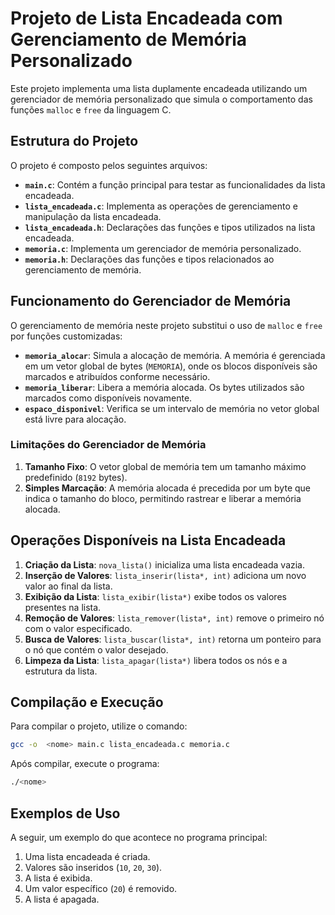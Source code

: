 
# Projeto de Lista Encadeada com Gerenciamento de Memória Personalizado

Este projeto implementa uma lista duplamente encadeada utilizando um gerenciador de memória personalizado que simula o comportamento das funções `malloc` e `free` da linguagem C. 

## Estrutura do Projeto

O projeto é composto pelos seguintes arquivos:

- **`main.c`**: Contém a função principal para testar as funcionalidades da lista encadeada.
- **`lista_encadeada.c`**: Implementa as operações de gerenciamento e manipulação da lista encadeada.
- **`lista_encadeada.h`**: Declarações das funções e tipos utilizados na lista encadeada.
- **`memoria.c`**: Implementa um gerenciador de memória personalizado.
- **`memoria.h`**: Declarações das funções e tipos relacionados ao gerenciamento de memória.

## Funcionamento do Gerenciador de Memória

O gerenciamento de memória neste projeto substitui o uso de `malloc` e `free` por funções customizadas:

- **`memoria_alocar`**: Simula a alocação de memória. A memória é gerenciada em um vetor global de bytes (`MEMORIA`), onde os blocos disponíveis são marcados e atribuídos conforme necessário.
- **`memoria_liberar`**: Libera a memória alocada. Os bytes utilizados são marcados como disponíveis novamente.
- **`espaco_disponivel`**: Verifica se um intervalo de memória no vetor global está livre para alocação.

### Limitações do Gerenciador de Memória
1. **Tamanho Fixo**: O vetor global de memória tem um tamanho máximo predefinido (`8192` bytes).
2. **Simples Marcação**: A memória alocada é precedida por um byte que indica o tamanho do bloco, permitindo rastrear e liberar a memória alocada.

## Operações Disponíveis na Lista Encadeada

1. **Criação da Lista**: `nova_lista()` inicializa uma lista encadeada vazia.
2. **Inserção de Valores**: `lista_inserir(lista*, int)` adiciona um novo valor ao final da lista.
3. **Exibição da Lista**: `lista_exibir(lista*)` exibe todos os valores presentes na lista.
4. **Remoção de Valores**: `lista_remover(lista*, int)` remove o primeiro nó com o valor especificado.
5. **Busca de Valores**: `lista_buscar(lista*, int)` retorna um ponteiro para o nó que contém o valor desejado.
6. **Limpeza da Lista**: `lista_apagar(lista*)` libera todos os nós e a estrutura da lista.

## Compilação e Execução

Para compilar o projeto, utilize o comando:

```bash
gcc -o  <nome> main.c lista_encadeada.c memoria.c
```

Após compilar, execute o programa:

```bash
./<nome> 
```

## Exemplos de Uso

A seguir, um exemplo do que acontece no programa principal:

1. Uma lista encadeada é criada.
2. Valores são inseridos (`10`, `20`, `30`).
3. A lista é exibida.
4. Um valor específico (`20`) é removido.
5. A lista é apagada.
